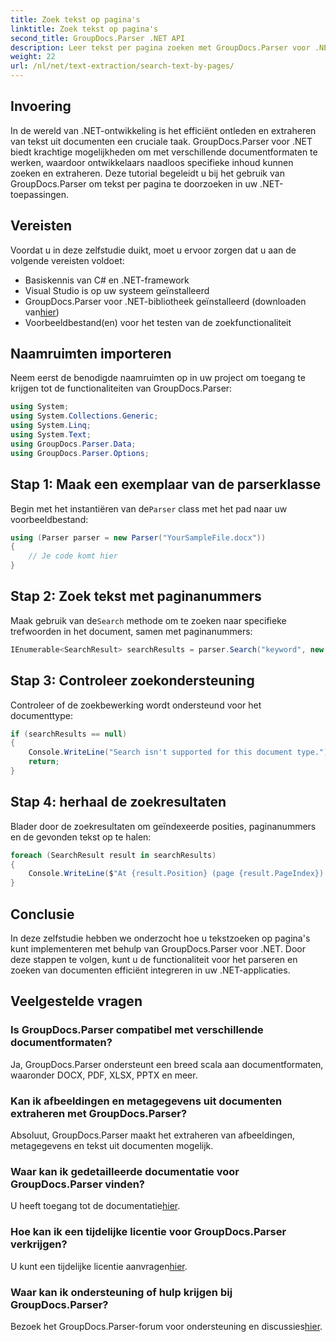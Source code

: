 ```yaml
---
title: Zoek tekst op pagina's
linktitle: Zoek tekst op pagina's
second_title: GroupDocs.Parser .NET API
description: Leer tekst per pagina zoeken met GroupDocs.Parser voor .NET. Extraheer specifieke inhoud efficiënt uit documenten in uw .NET-applicaties.
weight: 22
url: /nl/net/text-extraction/search-text-by-pages/
---
```

## Invoering
In de wereld van .NET-ontwikkeling is het efficiënt ontleden en extraheren van tekst uit documenten een cruciale taak. GroupDocs.Parser voor .NET biedt krachtige mogelijkheden om met verschillende documentformaten te werken, waardoor ontwikkelaars naadloos specifieke inhoud kunnen zoeken en extraheren. Deze tutorial begeleidt u bij het gebruik van GroupDocs.Parser om tekst per pagina te doorzoeken in uw .NET-toepassingen.
## Vereisten
Voordat u in deze zelfstudie duikt, moet u ervoor zorgen dat u aan de volgende vereisten voldoet:
- Basiskennis van C# en .NET-framework
- Visual Studio is op uw systeem geïnstalleerd
-  GroupDocs.Parser voor .NET-bibliotheek geïnstalleerd (downloaden van[hier](https://releases.groupdocs.com/parser/net/))
- Voorbeeldbestand(en) voor het testen van de zoekfunctionaliteit
## Naamruimten importeren
Neem eerst de benodigde naamruimten op in uw project om toegang te krijgen tot de functionaliteiten van GroupDocs.Parser:
```csharp
using System;
using System.Collections.Generic;
using System.Linq;
using System.Text;
using GroupDocs.Parser.Data;
using GroupDocs.Parser.Options;
```
## Stap 1: Maak een exemplaar van de parserklasse
 Begin met het instantiëren van de`Parser` class met het pad naar uw voorbeeldbestand:
```csharp
using (Parser parser = new Parser("YourSampleFile.docx"))
{
    // Je code komt hier
}
```
## Stap 2: Zoek tekst met paginanummers
 Maak gebruik van de`Search` methode om te zoeken naar specifieke trefwoorden in het document, samen met paginanummers:
```csharp
IEnumerable<SearchResult> searchResults = parser.Search("keyword", new SearchOptions(false, false, false, true));
```
## Stap 3: Controleer zoekondersteuning
Controleer of de zoekbewerking wordt ondersteund voor het documenttype:
```csharp
if (searchResults == null)
{
    Console.WriteLine("Search isn't supported for this document type.");
    return;
}
```
## Stap 4: herhaal de zoekresultaten
Blader door de zoekresultaten om geïndexeerde posities, paginanummers en de gevonden tekst op te halen:
```csharp
foreach (SearchResult result in searchResults)
{
    Console.WriteLine($"At {result.Position} (page {result.PageIndex}): {result.Text}");
}
```
## Conclusie
In deze zelfstudie hebben we onderzocht hoe u tekstzoeken op pagina's kunt implementeren met behulp van GroupDocs.Parser voor .NET. Door deze stappen te volgen, kunt u de functionaliteit voor het parseren en zoeken van documenten efficiënt integreren in uw .NET-applicaties.

## Veelgestelde vragen
### Is GroupDocs.Parser compatibel met verschillende documentformaten?
Ja, GroupDocs.Parser ondersteunt een breed scala aan documentformaten, waaronder DOCX, PDF, XLSX, PPTX en meer.
### Kan ik afbeeldingen en metagegevens uit documenten extraheren met GroupDocs.Parser?
Absoluut, GroupDocs.Parser maakt het extraheren van afbeeldingen, metagegevens en tekst uit documenten mogelijk.
### Waar kan ik gedetailleerde documentatie voor GroupDocs.Parser vinden?
 U heeft toegang tot de documentatie[hier](https://tutorials.groupdocs.com/parser/net/).
### Hoe kan ik een tijdelijke licentie voor GroupDocs.Parser verkrijgen?
 U kunt een tijdelijke licentie aanvragen[hier](https://purchase.groupdocs.com/temporary-license/).
### Waar kan ik ondersteuning of hulp krijgen bij GroupDocs.Parser?
 Bezoek het GroupDocs.Parser-forum voor ondersteuning en discussies[hier](https://forum.groupdocs.com/c/parser/17).